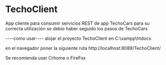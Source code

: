 # TechoClient
App cliente para consumir servicios REST de app TechoCars para su correcta utilización se debío haber seguido los pasos de TechoCars 

----como usar----
alojar el proyecto TechoClient en C:\xampp\htdocs 

en el navegador poner la siguiente ruta http://localhost:8089/TechoClient/

Se recomienda usar Crhome o FireFox
